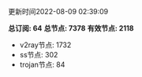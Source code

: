 更新时间2022-08-09 02:39:09

**总订阅: 64**
**总节点: 7378**
**有效节点: 2118**
- v2ray节点: 1732
- ss节点: 302
- trojan节点: 84
